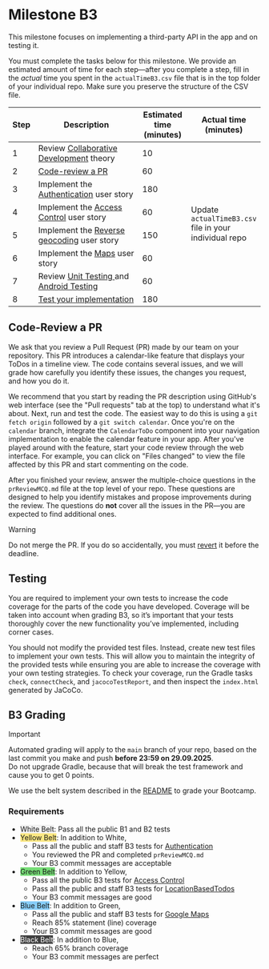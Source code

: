 
# Milestone B3

This milestone focuses on implementing a third-party API in the app and on testing it.

You must complete the tasks below for this milestone.
We provide an estimated amount of time for each step&mdash;after you complete a step, fill in the _actual_ time you spent in the `actualTimeB3.csv` file that is in the top folder of your individual repo.
Make sure you preserve the structure of the CSV file.

<table>
    <colgroup>
      <col style="width:5%; text-align:center">
      <col style="width:55%">
      <col style="width:20%; text-align:center">
      <col style="width:20%">
    </colgroup>
    <thead>
    <tr>
      <th>Step</th>
      <th>Description</th>
      <th>Estimated time (minutes)</th>
      <th>Actual time (minutes)</th>
    </tr>
  </thead>
  <tbody>
    <tr>
      <td>1</td>
      <td>Review <a href="/bootcamp/docs/CollaborativeDevelopment.md">Collaborative Development</a> theory</td>
      <td>10</td>
      <td rowspan="8">Update <code>actualTimeB3.csv</code> file in your individual repo</td>
    </tr>
    <tr>
      <td>2</td>
      <td><a href="#code-review-a-pr">Code-review a PR</a></td>
      <td>60</td>
    </tr>
    <tr>
      <td>3</td>
      <td>Implement the <a href="1-Authentication.md">Authentication</a> user story</td>
      <td>180</td>
    </tr>
    <tr>
      <td>4</td>
      <td>Implement the <a href="2-AccessControl.md">Access Control</a> user story</td>
      <td>60</td>
    </tr>
    <tr>
      <td>5</td>
      <td>Implement the <a href="3-LocationBasedTodos.md">Reverse geocoding</a> user story</td>
      <td>150</td>
    </tr>
    <tr>
      <td>6</td>
      <td>Implement the <a href="4-GoogleMaps.md">Maps</a> user story</td>
      <td>60</td>
    </tr>
    <tr>
      <td>7</td>
      <td>Review <a href="../../docs/UnitTesting.md"> Unit Testing </a> and  <a href="../../docs/AndroidTesting.md"> Android Testing</td>
      <td>60</td>
    </tr>
    <tr>
      <td>8</td>
      <td><a href="#testing">Test your implementation</a></td>
      <td>180</td>
    </tr>
  </tbody>
</table>

## Code-Review a PR

We ask that you review a Pull Request (PR) made by our team on your repository.
This PR introduces a calendar-like feature that displays your ToDos in a timeline view.
The code contains several issues, and we will grade how carefully you identify these issues, the changes you request, and how you do it.

We recommend that you start by reading the PR description using GitHub's web interface (see the "Pull requests" tab at the top) to understand what it's about.
Next, run and test the code. The easiest way to do this is using a `git fetch origin` followed by a `git switch calendar`.
Once you're on the `calendar` branch, integrate the `CalendarToDo` component into your navigation implementation to enable the calendar feature in your app.
After you've played around with the feature, start your code review through the web interface.
For example, you can click on "Files changed" to view the file affected by this PR and start commenting on the code.

After you finished your review, answer the multiple-choice questions in the `prReviewMCQ.md` file at the top level of your repo. 
These questions are designed to help you identify mistakes and propose improvements during the review.
The questions do **not** cover all the issues in the PR&mdash;you are expected to find additional ones.
> [!WARNING]
> Do not merge the PR. If you do so accidentally, you must [revert](https://docs.github.com/en/pull-requests/collaborating-with-pull-requests/incorporating-changes-from-a-pull-request/reverting-a-pull-request) it before the deadline.

## Testing

You are required to implement your own tests to increase the code coverage for the parts of the code you have developed. Coverage will be taken into account when grading B3, so it’s important that your tests thoroughly cover the new functionality you’ve implemented, including corner cases.

You should not modify the provided test files. Instead, create new test files to implement your own tests. This will allow you to maintain the integrity of the provided tests while ensuring you are able to increase the coverage with your own testing strategies.
To check your coverage, run the Gradle tasks `check`, `connectCheck`, and `jacocoTestReport`, and then inspect the `index.html` generated by JaCoCo.

## B3 Grading

> [!IMPORTANT]
> Automated grading will apply to the `main` branch of your repo, based on the last commit you make and push **before 23:59 on 29.09.2025**.
> <br>Do not upgrade Gradle, because that will break the test framework and cause you to get 0 points.

We use the belt system described in the [README](../../README.md) to grade your Bootcamp.

### Requirements

- <span style="background-color: #f2f2f2;">White Belt</span>: Pass all the public B1 and  B2 tests
- <span style="background-color: #FCE883;">Yellow Belt</span>: In addition to White,
  - Pass all the public and staff B3 tests for [Authentication](1-Authentication.md)
  - You reviewed the PR and completed `prReviewMCQ.md`
  - Your B3 commit messages are acceptable
- <span style="background-color: #77DD77;">Green Belt</span>: In addition to Yellow,
  - Pass all the public B3 tests for [Access Control](2-AccessControl.md)
  - Pass all the public and staff B3 tests for [LocationBasedTodos](3-LocationBasedTodos.md)
  - Your B3 commit messages are good
- <span style="background-color: #87CEFA;">Blue Belt</span>: In addition to Green,
  - Pass all the public and staff B3 tests for [Google Maps](4-GoogleMaps.md)
  - Reach 85% statement (line) coverage
  - Your B3 commit messages are good
- <span style="background-color: #3F3F3F; color: white;">Black Belt</span>: In addition to Blue,
  - Reach 65% branch coverage
  - Your B3 commit messages are perfect
